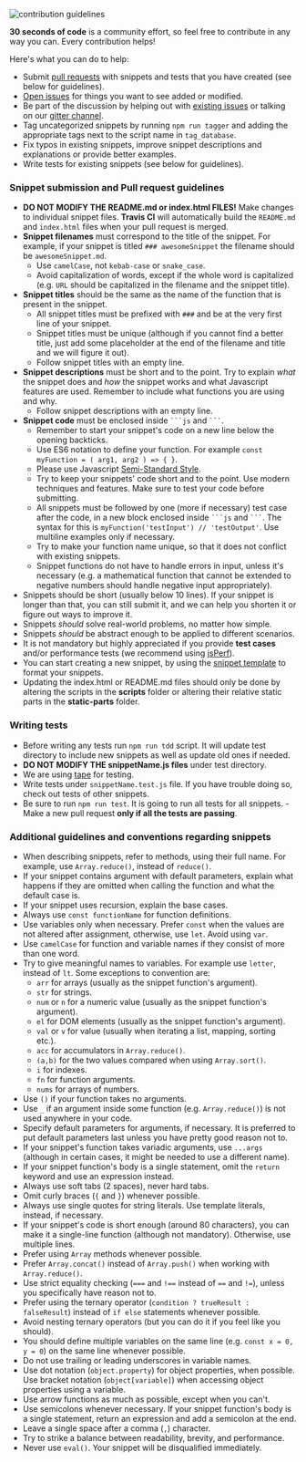 ![contribution guidelines](https://i.imgur.com/8Wk9nat.png)

**30 seconds of code** is a community effort, so feel free to contribute in any way you can. Every contribution helps!

Here's what you can do to help:

- Submit [pull requests](https://github.com/Chalarangelo/30-seconds-of-code/pulls) with snippets and tests that you have created (see below for guidelines).
- [Open issues](https://github.com/Chalarangelo/30-seconds-of-code/issues/new) for things you want to see added or modified.
- Be part of the discussion by helping out with [existing issues](https://github.com/Chalarangelo/30-seconds-of-code/issues) or talking on our [gitter channel](https://gitter.im/30-seconds-of-code/Lobby).
- Tag uncategorized snippets by running `npm run tagger` and adding the appropriate tags next to the script name in `tag_database`.
- Fix typos in existing snippets, improve snippet descriptions and explanations or provide better examples.
- Write tests for existing snippets (see below for guidelines).

### Snippet submission and Pull request guidelines

- **DO NOT MODIFY THE README.md or index.html FILES!** Make changes to individual snippet files. **Travis CI** will automatically build the `README.md` and `index.html` files when your pull request is merged.
- **Snippet filenames** must correspond to the title of the snippet. For example, if your snippet is titled `### awesomeSnippet` the filename should be `awesomeSnippet.md`.
  - Use `camelCase`, not `kebab-case` or `snake_case`.
  - Avoid capitalization of words, except if the whole word is capitalized (e.g. `URL` should be capitalized in the filename and the snippet title).
- **Snippet titles** should be the same as the name of the function that is present in the snippet.
  - All snippet titles must be prefixed with `###` and be at the very first line of your snippet.
  - Snippet titles must be unique (although if you cannot find a better title, just add some placeholder at the end of the filename and title and we will figure it out).
  - Follow snippet titles with an empty line.
- **Snippet descriptions** must be short and to the point. Try to explain *what* the snippet does and *how* the snippet works and what Javascript features are used. Remember to include what functions you are using and why.
  - Follow snippet descriptions with an empty line.
- **Snippet code** must be enclosed inside ` ```js ` and ` ``` `.
  - Remember to start your snippet's code on a new line below the opening backticks.
  - Use ES6 notation to define your function. For example `const myFunction = ( arg1, arg2 ) => { }`.
  - Please use Javascript [Semi-Standard Style](https://github.com/Flet/semistandard).
  - Try to keep your snippets' code short and to the point. Use modern techniques and features. Make sure to test your code before submitting.
  - All snippets must be followed by one (more if necessary) test case after the code, in a new block enclosed inside ` ```js ` and ` ``` `. The syntax for this is `myFunction('testInput') // 'testOutput'`. Use multiline examples only if necessary.
  - Try to make your function name unique, so that it does not conflict with existing snippets.
  - Snippet functions do not have to handle errors in input, unless it's necessary (e.g. a mathematical function that cannot be extended to negative numbers should handle negative input appropriately).
- Snippets should be short (usually below 10 lines). If your snippet is longer than that, you can still submit it, and we can help you shorten it or figure out ways to improve it.
- Snippets *should* solve real-world problems, no matter how simple.
- Snippets *should* be abstract enough to be applied to different scenarios.
- It is not mandatory but highly appreciated if you provide **test cases** and/or performance tests (we recommend using [jsPerf](https://jsperf.com/)).
- You can start creating a new snippet, by using the [snippet template](snippet-template.md) to format your snippets.
- Updating the index.html or README.md files should only be done by altering the scripts in the **scripts** folder or altering their relative static parts in the **static-parts** folder.

### Writing tests
- Before writing any tests run `npm run tdd` script. It will update test directory to include new snippets as well as update old ones if needed.
- **DO NOT MODIFY THE snippetName.js files** under test directory.
- We are using [tape](https://github.com/substack/tape) for testing.
- Write tests under `snippetName.test.js` file. If you have trouble doing so, check out tests of other snippets.
- Be sure to run `npm run test`. It is going to run all tests for all snippets. - Make a new pull request **only if all the tests are passing**.



### Additional guidelines and conventions regarding snippets

- When describing snippets, refer to methods, using their full name. For example, use `Array.reduce()`, instead of `reduce()`.
- If your snippet contains argument with default parameters, explain what happens if they are omitted when calling the function and what the default case is.
- If your snippet uses recursion, explain the base cases.
- Always use `const functionName` for function definitions.
- Use variables only when necessary. Prefer `const` when the values are not altered after assignment, otherwise, use `let`. Avoid using `var`.
- Use `camelCase` for function and variable names if they consist of more than one word.
- Try to give meaningful names to variables. For example use `letter`, instead of `lt`. Some exceptions to convention are:
  - `arr` for arrays (usually as the snippet function's argument).
  - `str` for strings.
  - `num` or `n` for a numeric value (usually as the snippet function's argument).
  - `el` for DOM elements (usually as the snippet function's argument).
  - `val` or `v` for value (usually when iterating a list, mapping, sorting etc.).
  - `acc` for accumulators in `Array.reduce()`.
  - `(a,b)` for the two values compared when using `Array.sort()`.
  - `i` for indexes.
  - `fn` for function arguments.
  - `nums` for arrays of numbers.
- Use `()` if your function takes no arguments.
- Use `_` if an argument inside some function (e.g. `Array.reduce()`) is not used anywhere in your code.
- Specify default parameters for arguments, if necessary. It is preferred to put default parameters last unless you have pretty good reason not to.
- If your snippet's function takes variadic arguments, use `...args` (although in certain cases, it might be needed to use a different name).
- If your snippet function's body is a single statement, omit the `return` keyword and use an expression instead.
- Always use soft tabs (2 spaces), never hard tabs.
- Omit curly braces (`{` and `}`) whenever possible.
- Always use single quotes for string literals. Use template literals, instead, if necessary.
- If your snippet's code is short enough (around 80 characters), you can make it a single-line function (although not mandatory). Otherwise, use multiple lines.
- Prefer using `Array` methods whenever possible.
- Prefer `Array.concat()` instead of `Array.push()` when working with `Array.reduce()`.
- Use strict equality checking (`===` and `!==` instead of `==` and `!=`), unless you specifically have reason not to.
- Prefer using the ternary operator (`condition ? trueResult : falseResult`) instead of `if else` statements whenever possible.
- Avoid nesting ternary operators (but you can do it if you feel like you should).
- You should define multiple variables on the same line (e.g. `const x = 0, y = 0`) on the same line whenever possible.
- Do not use trailing or leading underscores in variable names.
- Use dot notation (`object.property`) for object properties, when possible. Use bracket notation (`object[variable]`) when accessing object properties using a variable.
- Use arrow functions as much as possible, except when you can't.
- Use semicolons whenever necessary. If your snippet function's body is a single statement, return an expression and add a semicolon at the end.
- Leave a single space after a comma (`,`) character.
- Try to strike a balance between readability, brevity, and performance.
- Never use `eval()`. Your snippet will be disqualified immediately.
